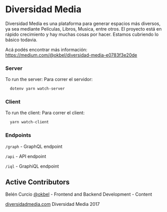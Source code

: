 # Diversidad Media 
Diversidad Media es una plataforma para generar espacios más diversos, ya sea mediante Películas, Libros, Musica, entre otros. El proyecto está en rápido crecimiento y hay muchas cosas por hacer. Estamos cubriendo lo básico todavia.

Acá podés encontrar más información:
https://medium.com/@okbel/diversidad-media-e0783f3e20de

### Server
To run the server:
Para correr el servidor: 

```sh
  dotenv yarn watch-server
```

### Client
To run the client:
Para correr el client: 

```sh
  yarn watch-client
```

### Endpoints
`/graph` - GraphQL endpoint

`/api` - API endpoint

`/iql` - GraphiQL endpoint


## Active Contributors
Belén Curcio [@okbel](http://twitter.com/okbel) - Frontend and Backend Development - Content


[diversidadmedia.com](diversidadmedia.com)
Diversidad Media 2017

